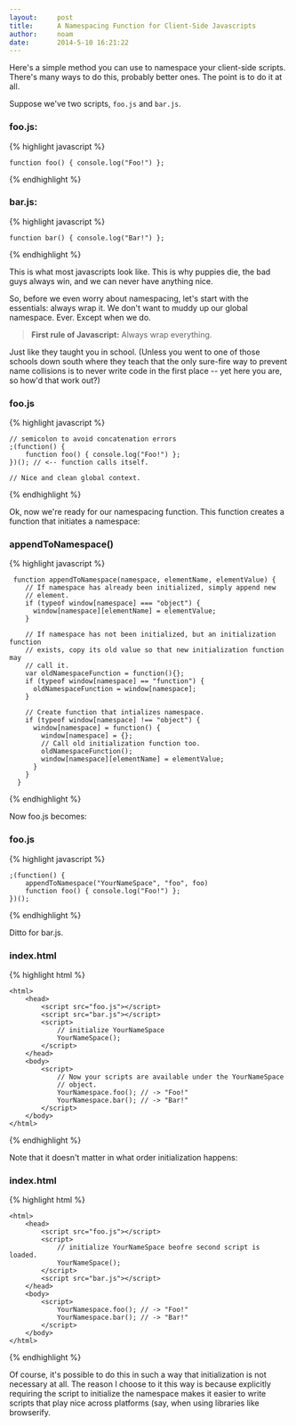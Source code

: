 ```yaml
---
layout:     post
title:      A Namespacing Function for Client-Side Javascripts
author:     noam
date:       2014-5-10 16:21:22
---
```


Here's a simple method you can use to namespace your client-side scripts.
There's many ways to do this, probably better ones. The point is to do it at
all.

Suppose we've two scripts, `foo.js` and `bar.js`.

### foo.js:

{% highlight javascript %}

    function foo() { console.log("Foo!") };

{% endhighlight %}

### bar.js:

{% highlight javascript %}

    function bar() { console.log("Bar!") };

{% endhighlight %}

<!--more-->

This is what most javascripts look like. This is why puppies die, the
bad guys always win, and we can never have anything nice.

So, before we even worry about namespacing, let's start with the
essentials: always wrap it.
We don't want to muddy up our global namespace. Ever. Except when we do.

> **First rule of Javascript:** Always wrap everything.

Just like they taught you
in school. (Unless you went to one of those schools down south where they
teach that the only
sure-fire way to prevent name collisions is to never write code in the first
place -- yet here you are, so how'd that work out?)

### foo.js

{% highlight javascript %}

    // semicolon to avoid concatenation errors
    ;(function() {
        function foo() { console.log("Foo!") };
    })(); // <-- function calls itself.

    // Nice and clean global context.

{% endhighlight %}

Ok, now we're ready for our namespacing function. This function creates a
function that initiates a namespace:

### appendToNamespace()

{% highlight javascript %}

     function appendToNamespace(namespace, elementName, elementValue) {
        // If namespace has already been initialized, simply append new
        // element.
        if (typeof window[namespace] === "object") {
          window[namespace][elementName] = elementValue;
        }

        // If namespace has not been initialized, but an initialization function
        // exists, copy its old value so that new initialization function may
        // call it.
        var oldNamespaceFunction = function(){};
        if (typeof window[namespace] == "function") {
          oldNamespaceFunction = window[namespace];
        }

        // Create function that intializes namespace.
        if (typeof window[namespace] !== "object") {
          window[namespace] = function() {
            window[namespace] = {};
            // Call old initialization function too.
            oldNamespaceFunction();
            window[namespace][elementName] = elementValue;
          }
        }
      }

{% endhighlight %}

Now foo.js becomes:

### foo.js

{% highlight javascript %}

    ;(function() {
        appendToNamespace("YourNameSpace", "foo", foo)
        function foo() { console.log("Foo!") };
    })();

{% endhighlight %}

Ditto for bar.js.

### index.html

{% highlight html %}

    <html>
        <head>
            <script src="foo.js"></script>
            <script src="bar.js"></script>
            <script>
                // initialize YourNameSpace
                YourNameSpace();
            </script>
        </head>
        <body>
            <script>
                // Now your scripts are available under the YourNameSpace
                // object.
                YourNamespace.foo(); // -> "Foo!"
                YourNamespace.bar(); // -> "Bar!"
            </script>
        </body>
    </html>

{% endhighlight %}

Note that it doesn't matter in what order initialization happens:

### index.html

{% highlight html %}

    <html>
        <head>
            <script src="foo.js"></script>
            <script>
                // initialize YourNameSpace beofre second script is loaded.
                YourNameSpace();
            </script>
            <script src="bar.js"></script>
        </head>
        <body>
            <script>
                YourNamespace.foo(); // -> "Foo!"
                YourNamespace.bar(); // -> "Bar!"
            </script>
        </body>
    </html>

{% endhighlight %}

Of course, it's possible to do this in such a way that initialization is not
necessary at all. The reason I choose to it this way is because explicitly
requiring the script to initialize the namespace makes it easier to write
scripts that play nice across platforms (say, when using libraries
like browserify.